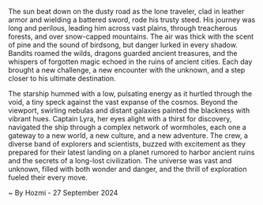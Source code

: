 
The sun beat down on the dusty road as the lone traveler, clad in leather armor and wielding a battered sword, rode his trusty steed. His journey was long and perilous, leading him across vast plains, through treacherous forests, and over snow-capped mountains. The air was thick with the scent of pine and the sound of birdsong, but danger lurked in every shadow. Bandits roamed the wilds, dragons guarded ancient treasures, and the whispers of forgotten magic echoed in the ruins of ancient cities. Each day brought a new challenge, a new encounter with the unknown, and a step closer to his ultimate destination.

The starship hummed with a low, pulsating energy as it hurtled through the void, a tiny speck against the vast expanse of the cosmos. Beyond the viewport, swirling nebulas and distant galaxies painted the blackness with vibrant hues. Captain Lyra, her eyes alight with a thirst for discovery, navigated the ship through a complex network of wormholes, each one a gateway to a new world, a new culture, and a new adventure. The crew, a diverse band of explorers and scientists, buzzed with excitement as they prepared for their latest landing on a planet rumored to harbor ancient ruins and the secrets of a long-lost civilization. The universe was vast and unknown, filled with both wonder and danger, and the thrill of exploration fueled their every move. 

~ By Hozmi - 27 September 2024
